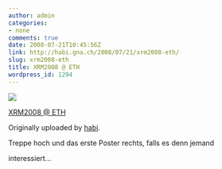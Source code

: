 ```yaml
---
author: admin
categories:
- none
comments: true
date: 2008-07-21T10:45:56Z
link: http://habi.gna.ch/2008/07/21/xrm2008-eth/
slug: xrm2008-eth
title: XRM2008 @ ETH
wordpress_id: 1294
---
```


[![](http://farm4.static.flickr.com/3025/2688139197_e9604884a3_m.jpg)](http://www.flickr.com/photos/habi/2688139197/)
   

 
  [XRM2008 @ ETH](http://www.flickr.com/photos/habi/2688139197/)
    

  Originally uploaded by [habi](http://www.flickr.com/people/habi/).
 



Treppe hoch und das erste Poster rechts, falls es denn jemand  

interessiert...
  

